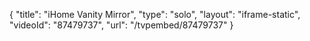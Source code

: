 {
    "title": "iHome Vanity Mirror",
    "type": "solo",
    "layout": "iframe-static",
    "videoId": "87479737",
    "url": "\/tvpembed\/87479737"
}